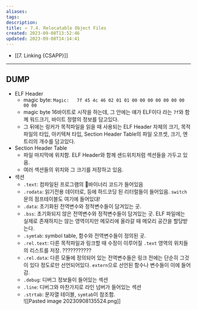 ```yaml
---
aliases: 
tags: 
description:
title: ⭐️ 7.4. Relocatable Object Files
created: 2023-09-08T13:52:46
updated: 2023-09-08T14:14:41
---
```

- [[7. Linking {CSAPP}]]
___

## DUMP

- ELF Header
	- magic byte: `Magic:   7f 45 4c 46 02 01 01 00 00 00 00 00 00 00 00 00`  
	- magic byte 16바이트로 시작을 하는데, 그 안에는 얘가 ELF이다 라는 `7f`와 함께 워드크기, 바이트 정렬의 정보를 담고있다.
	- 그 뒤에는 링커가 목적파일을 읽을 때 사용되는 ELF Header 자체의 크기, 목적파일의 타입, 아키텍쳐 타입, Section Header Table의 파일 오프셋, 크기, 엔트리의 개수를 담고있다.
- Section Header Table
	- 파일 마지막에 위치함. ELF Header와 함께 샌드위치처럼 섹션들을 가두고 있음.
	- 여러 섹션들의 위치와 그 크기를 저장하고 있음.
- 섹션
	- `.text`: 컴파일된 프로그램의 바이너리 코드가 들어있음
	- `.rodata`: 읽기전용 데이터로, 등에 하드코딩 된 리터럴들이 들어있음. `switch`문의 점프테이블도 여기에 들어있대!
	- `.data`: 초기화된 전역변수와 정적변수들이 담겨있는 곳.  
	- `.bss`: 초기화되지 않은 전역변수와 정적변수들이 담겨있는 곳. ELF 파일에는 실제로 존재하지는 않는 영역이지만 메모리에 올라갈 때 메모리 공간을 할당받는다.  
	- `.symtab`: symbol table, 함수와 전역변수들이 정의된 곳.
	- `.rel.text`: 다른 목적파일과 링크할 때 수정이 이루어질 `.text` 영역의 위치들의 리스트를 저장. ???????????
	- `.rel.data`: 다른 모듈에 정의되어 있는 전역변수들은 링크 전에는 단순히 그것이 있다 정도로만 선언되어있다. `extern`으로 선언된 함수나 변수들이 이에 들어감.
	- `.debug`: 디버그 정보들이 들어있는 섹션
	- `.line`: 디버그와 마찬가지로 라인 넘버가 들어있는 섹션
	- `.strtab`: 문자열 테이블, `symtab`이 참조함.  
![[Pasted image 20230908135524.png]]
